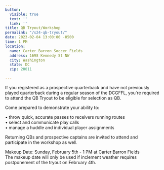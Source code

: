 ```yaml
---
button:
  visible: true
  text: ''
  link: ''
title: QB Tryout/Workshop
permalink: "/s24-qb-tryout/"
date: 2023-02-04 13:00:00 -0500
time: 1 PM
location:
  name: Carter Barron Soccer Fields
  address: 1698 Kennedy St NW
  city: Washington
  state: DC
  zip: 20011

---
```

If you registered as a prospective quarterback and have not previously played quarterback during a regular season of the DCGFFL, you're required to attend the QB Tryout to be eligible for selection as QB.

Come prepared to demonstrate your ability to:

• throw quick, accurate passes to receivers running routes  
• select and communicate play calls  
• manage a huddle and individual player assignments

Returning QBs and prospective captains are invited to attend and participate in the workshop as well.

Makeup Date: Sunday, February 5th - 1 PM at Carter Barron Fields  
The makeup date will only be used if inclement weather requires postponement of the tryout on February 4th.